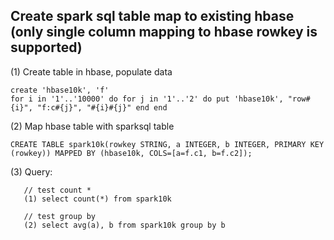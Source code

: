 ## Create spark sql table map to existing hbase (only single column mapping to hbase rowkey is supported)
(1) Create table in hbase, populate data
```
create 'hbase10k', 'f'
for i in '1'..'10000' do for j in '1'..'2' do put 'hbase10k', "row#{i}", "f:c#{j}", "#{i}#{j}" end end
```   

(2) Map hbase table with sparksql table
```
CREATE TABLE spark10k(rowkey STRING, a INTEGER, b INTEGER, PRIMARY KEY (rowkey)) MAPPED BY (hbase10k, COLS=[a=f.c1, b=f.c2]);
```

(3) Query:
```
   // test count *
   (1) select count(*) from spark10k

   // test group by
   (2) select avg(a), b from spark10k group by b
```
